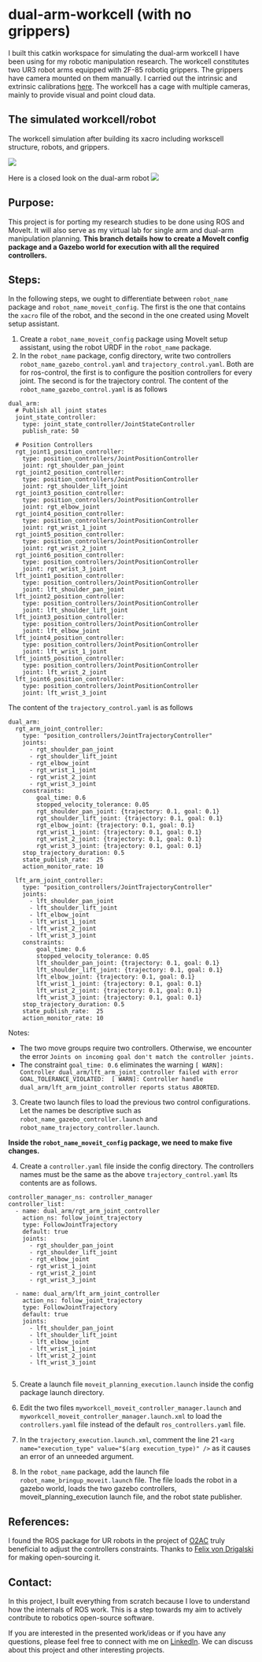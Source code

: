 # dual-arm-workcell (with no grippers)

I built this catkin workspace for simulating the dual-arm workcell I have been using for my robotic manipulation research. The workcell constitutes two UR3 robot arms equipped with 2F-85 robotiq grippers. The grippers have camera mounted on them manually. I carried out the intrinsic and extrinsic calibrations [here](https://github.com/Robotawi/hand-eye-calibration). The workcell has a cage with multiple cameras, mainly to provide visual and point cloud data.

## The simulated workcell/robot
The workcell simulation after building its xacro including workscell structure, robots, and grippers.

![](./img/workcell.png)

Here is a closed look on the dual-arm robot
![](./img/robot.png)

## Purpose:
This project is for porting my research studies to be done using ROS and MoveIt. It will also serve as my virtual lab for single arm and dual-arm manipulation planning. **This branch details how to create a MoveIt config package and a Gazebo world for execution with all the required controllers.**

## Steps:

In the following steps, we ought to differentiate between `robot_name` package and `robot_name_moveit_config`. The first is the one that contains the `xacro` file of the robot, and the second in the one created using MoveIt setup assistant. 

1. Create a `robot_name_moveit_config` package using MoveIt setup assistant, using the robot URDF in the `robot_name` package.
2. In the `robot_name` package, config directory, write two controllers `robot_name_gazebo_control.yaml` and `trajectory_control.yaml`. Both are for ros-control, the first is to configure the position controllers for every joint. The second is for the trajectory control. 
The content of the `robot_name_gazebo_control.yaml` is as follows
```
dual_arm:
  # Publish all joint states
  joint_state_controller:
    type: joint_state_controller/JointStateController
    publish_rate: 50  
  
  # Position Controllers
  rgt_joint1_position_controller:
    type: position_controllers/JointPositionController
    joint: rgt_shoulder_pan_joint
  rgt_joint2_position_controller:
    type: position_controllers/JointPositionController
    joint: rgt_shoulder_lift_joint
  rgt_joint3_position_controller:
    type: position_controllers/JointPositionController
    joint: rgt_elbow_joint
  rgt_joint4_position_controller:
    type: position_controllers/JointPositionController
    joint: rgt_wrist_1_joint
  rgt_joint5_position_controller:
    type: position_controllers/JointPositionController
    joint: rgt_wrist_2_joint
  rgt_joint6_position_controller:
    type: position_controllers/JointPositionController
    joint: rgt_wrist_3_joint
  lft_joint1_position_controller:
    type: position_controllers/JointPositionController
    joint: lft_shoulder_pan_joint
  lft_joint2_position_controller:
    type: position_controllers/JointPositionController
    joint: lft_shoulder_lift_joint
  lft_joint3_position_controller:
    type: position_controllers/JointPositionController
    joint: lft_elbow_joint
  lft_joint4_position_controller:
    type: position_controllers/JointPositionController
    joint: lft_wrist_1_joint
  lft_joint5_position_controller:
    type: position_controllers/JointPositionController
    joint: lft_wrist_2_joint
  lft_joint6_position_controller:
    type: position_controllers/JointPositionController
    joint: lft_wrist_3_joint
```



The content of the  `trajectory_control.yaml` is as follows
```
dual_arm:
  rgt_arm_joint_controller:
    type: "position_controllers/JointTrajectoryController"
    joints:
      - rgt_shoulder_pan_joint
      - rgt_shoulder_lift_joint
      - rgt_elbow_joint
      - rgt_wrist_1_joint
      - rgt_wrist_2_joint
      - rgt_wrist_3_joint
    constraints:
        goal_time: 0.6
        stopped_velocity_tolerance: 0.05
        rgt_shoulder_pan_joint: {trajectory: 0.1, goal: 0.1}
        rgt_shoulder_lift_joint: {trajectory: 0.1, goal: 0.1}
        rgt_elbow_joint: {trajectory: 0.1, goal: 0.1}
        rgt_wrist_1_joint: {trajectory: 0.1, goal: 0.1}
        rgt_wrist_2_joint: {trajectory: 0.1, goal: 0.1}
        rgt_wrist_3_joint: {trajectory: 0.1, goal: 0.1}
    stop_trajectory_duration: 0.5
    state_publish_rate:  25
    action_monitor_rate: 10

  lft_arm_joint_controller:
    type: "position_controllers/JointTrajectoryController"
    joints:
      - lft_shoulder_pan_joint
      - lft_shoulder_lift_joint
      - lft_elbow_joint
      - lft_wrist_1_joint
      - lft_wrist_2_joint
      - lft_wrist_3_joint
    constraints:
        goal_time: 0.6
        stopped_velocity_tolerance: 0.05
        lft_shoulder_pan_joint: {trajectory: 0.1, goal: 0.1}
        lft_shoulder_lift_joint: {trajectory: 0.1, goal: 0.1}
        lft_elbow_joint: {trajectory: 0.1, goal: 0.1}
        lft_wrist_1_joint: {trajectory: 0.1, goal: 0.1}
        lft_wrist_2_joint: {trajectory: 0.1, goal: 0.1}
        lft_wrist_3_joint: {trajectory: 0.1, goal: 0.1}
    stop_trajectory_duration: 0.5
    state_publish_rate:  25
    action_monitor_rate: 10
```

Notes:
- The two move groups require two controllers. Otherwise, we encounter the error `Joints on incoming goal don't match the controller joints.` 
- The constraint `goal_time: 0.6` eliminates the warning `[ WARN]: Controller dual_arm/lft_arm_joint_controller failed with error GOAL_TOLERANCE_VIOLATED: 
[ WARN]: Controller handle dual_arm/lft_arm_joint_controller reports status ABORTED`. 


3. Create two launch files to load the previous two control configurations. Let the names be descriptive such as `robot_name_gazebo_controller.launch` and `robot_name_trajectory_controller.launch`. 

**Inside the `robot_name_moveit_config` package, we need to make five changes.**

4. Create a `controller.yaml` file inside the config directory. The controllers names must be the same as the above `trajectory_control.yaml` Its contents are as follows.
    
```
controller_manager_ns: controller_manager
controller_list:
  - name: dual_arm/rgt_arm_joint_controller
    action_ns: follow_joint_trajectory
    type: FollowJointTrajectory
    default: true
    joints:
      - rgt_shoulder_pan_joint
      - rgt_shoulder_lift_joint
      - rgt_elbow_joint
      - rgt_wrist_1_joint
      - rgt_wrist_2_joint
      - rgt_wrist_3_joint

  - name: dual_arm/lft_arm_joint_controller
    action_ns: follow_joint_trajectory
    type: FollowJointTrajectory
    default: true
    joints:
      - lft_shoulder_pan_joint
      - lft_shoulder_lift_joint
      - lft_elbow_joint
      - lft_wrist_1_joint
      - lft_wrist_2_joint
      - lft_wrist_3_joint
    
```
5. Create a launch file `moveit_planning_execution.launch` inside the config package launch directory. 

6. Edit the two files `myworkcell_moveit_controller_manager.launch` and `myworkcell_moveit_controller_manager.launch.xml` to load the `controllers.yaml` file instead of the default `ros_controllers.yaml` file. 

7. In the `trajectory_execution.launch.xml`, comment the line 21 `<arg name="execution_type" value="$(arg execution_type)" />` as it causes an error of an unneeded argument. 

8. In the `robot_name` package, add the launch file `robot_name_bringup_moveit.launch` file. The file loads the robot in a gazebo world, loads the two gazebo controllers, moveit_planning_execution launch file, and the robot state publisher. 

## References:
I found the ROS package for UR robots in the project of [O2AC](https://github.com/o2ac/o2ac-ur) truly beneficial to adjust the controllers constraints. Thanks to [Felix von Drigalski](https://github.com/felixvd) for making open-sourcing it. 

## Contact:
In this project, I built everything from scratch because I love to understand how the internals of ROS work. This is a step towards my aim to actively contribute to robotics open-source software.

If you are interested in the presented work/ideas or if you have any questions, please feel free to connect with me on [LinkedIn](https://www.linkedin.com/in/mohraess). We can discuss about this project and other interesting projects.

